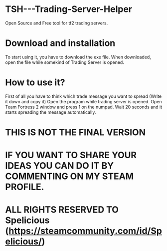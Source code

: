 # TSH---Trading-Server-Helper
Open Source and Free tool for tf2 trading servers. 

# Download and installation
To start using it, you have to download the exe file.
When downloaded, open the file while somekind of Trading Server is opened.

# How to use it?
First of all you have to think which trade message you want to spread (Write it down and copy it)
Open the program while trading server is opened.
Open Team Fortress 2 window and press 1 on the numpad.
Wait 20 seconds and it starts spreading the message automatically.

# THIS IS NOT THE FINAL VERSION 
# IF YOU WANT TO SHARE YOUR IDEAS YOU CAN DO IT BY COMMENTING ON MY STEAM PROFILE.
# ALL RIGHTS RESERVED TO Spelicious (https://steamcommunity.com/id/Spelicious/)
